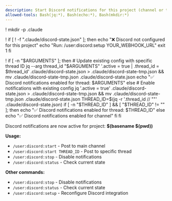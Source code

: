 ```yaml
---
description: Start Discord notifications for this project (channel or thread)
allowed-tools: Bash(jq:*), Bash(echo:*), Bash(mkdir:*)
---
```


! mkdir -p .claude

! if [ ! -f ".claude/discord-state.json" ]; then
    echo "❌ Discord not configured for this project"
    echo "Run: /user:discord:setup YOUR_WEBHOOK_URL"
    exit 1
  fi

! if [ -n "$ARGUMENTS" ]; then
    # Update existing config with specific thread ID
    jq --arg thread_id "$ARGUMENTS" '.active = true | .thread_id = $thread_id' .claude/discord-state.json > .claude/discord-state-tmp.json && mv .claude/discord-state-tmp.json .claude/discord-state.json
    echo "✅ Discord notifications enabled for thread: $ARGUMENTS"
  else
    # Enable notifications with existing config
    jq '.active = true' .claude/discord-state.json > .claude/discord-state-tmp.json && mv .claude/discord-state-tmp.json .claude/discord-state.json
    THREAD_ID=$(jq -r '.thread_id // ""' .claude/discord-state.json)
    if [ -n "$THREAD_ID" ] && [ "$THREAD_ID" != "" ]; then
      echo "✅ Discord notifications enabled for thread: $THREAD_ID"
    else
      echo "✅ Discord notifications enabled for channel"
    fi
  fi

Discord notifications are now active for project: **$(basename $(pwd))**

**Usage:**
- `/user:discord:start` - Post to main channel
- `/user:discord:start THREAD_ID` - Post to specific thread
- `/user:discord:stop` - Disable notifications
- `/user:discord:status` - Check current state

**Other commands:**
- `/user:discord:stop` - Disable notifications
- `/user:discord:status` - Check current state
- `/user:discord:setup` - Reconfigure Discord integration